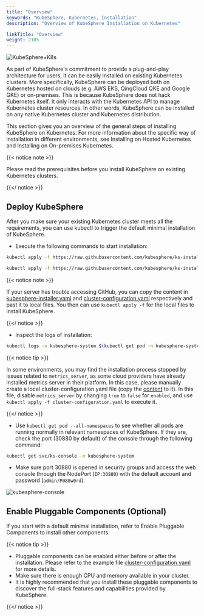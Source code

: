 ```yaml
---
title: "Overview"
keywords: "KubeSphere, Kubernetes, Installation"
description: "Overview of KubeSphere Installation on Kubernetes"

linkTitle: "Overview"
weight: 2105
---
```


![KubeSphere+K8s](https://pek3b.qingstor.com/kubesphere-docs/png/20191123144507.png)

As part of KubeSphere's commitment to provide a plug-and-play architecture for users, it can be easily installed on existing Kubernetes clusters. More specifically, KubeSphere can be deployed both on Kubernetes hosted on clouds (e.g. AWS EKS, QingCloud QKE and Google GKE) or on-premises. This is because KubeSphere does not hack Kubernetes itself. It only interacts with the Kubernetes API to manage Kubernetes cluster resources. In other words, KubeSphere can be installed on any native Kubernetes cluster and Kubernetes distribution.

This section gives you an overview of the general steps of installing KubeSphere on Kubernetes. For more information about the specific way of installation in different environments, see Installing on Hosted Kubernetes and Installing on On-premises Kubernetes.

{{< notice note >}} 

Please read the prerequisites before you install KubeSphere on existing Kubernetes clusters.

{{</ notice >}}

## Deploy KubeSphere

After you make sure your existing Kubernetes cluster meets all the requirements, you can use kubectl to trigger the default minimal installation of KubeSphere.

- Execute the following commands to start installation:

```bash
kubectl apply -f https://raw.githubusercontent.com/kubesphere/ks-installer/master/deploy/kubesphere-installer.yaml
```

```bash
kubectl apply -f https://raw.githubusercontent.com/kubesphere/ks-installer/master/deploy/cluster-configuration.yaml
```

{{< notice note >}} 

If your server has trouble accessing GitHub, you can copy the content in [kubesphere-installer.yaml](https://raw.githubusercontent.com/kubesphere/ks-installer/master/deploy/kubesphere-installer.yaml) and [cluster-configuration.yaml](https://raw.githubusercontent.com/kubesphere/ks-installer/master/deploy/cluster-configuration.yaml) respectively and past it to local files. You then can use `kubectl apply -f` for the local files to install KubeSphere.

{{</ notice >}}

- Inspect the logs of installation:

```bash
kubectl logs -n kubesphere-system $(kubectl get pod -n kubesphere-system -l app=ks-install -o jsonpath='{.items[0].metadata.name}') -f
```

{{< notice tip >}} 

In some environments, you may find the installation process stopped by issues related to `metrics_server`, as some cloud providers have already installed metrics server in their platform. In this case, please manually create a local cluster-configuration.yaml file (copy the [content](https://raw.githubusercontent.com/kubesphere/ks-installer/master/deploy/cluster-configuration.yaml) to it). In this file, disable `metrics_server` by changing `true` to `false` for `enabled`, and use `kubectl apply -f cluster-configuration.yaml` to execute it.

{{</ notice >}}

- Use `kubectl get pod --all-namespaces` to see whether all pods are running normally in relevant namespaces of KubeSphere. If they are, check the port (30880 by default) of the console through the following command:

```bash
kubectl get svc/ks-console -n kubesphere-system
```

- Make sure port 30880 is opened in security groups and access the web console through the NodePort (`IP:30880`) with the default account and password (`admin/P@88w0rd`).

![kubesphere-console](https://ap3.qingstor.com/kubesphere-website/docs/login.png)

## Enable Pluggable Components (Optional)

If you start with a default minimal installation, refer to Enable Pluggable Components to install other components.

{{< notice tip >}}

- Pluggable components can be enabled either before or after the installation. Please refer to the example file [cluster-configuration.yaml](https://github.com/kubesphere/ks-installer/blob/master/deploy/cluster-configuration.yaml) for more details.
- Make sure there is enough CPU and memory available in your cluster.
- It is highly recommended that you install these pluggable components to discover the full-stack features and capabilities provided by KubeSphere.

{{</ notice >}}


